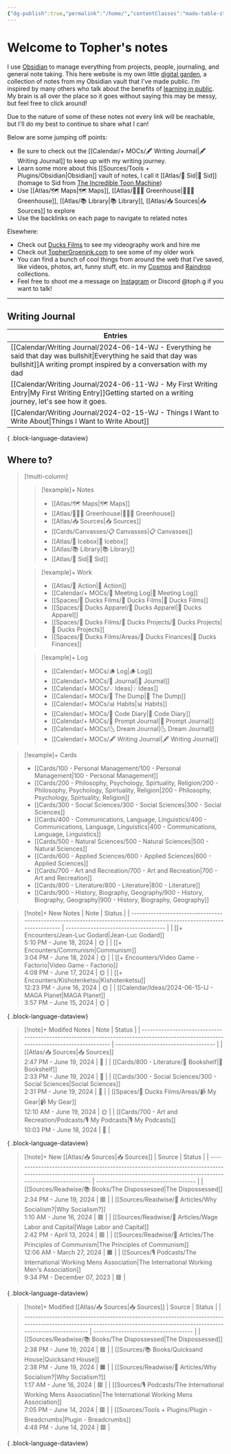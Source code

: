 ```yaml
---
{"dg-publish":true,"permalink":"/home/","contentClasses":"mado-table-stripe mado-table","tags":["gardenEntry"]}
---
```




# Welcome to Topher's notes

I use [Obsidian](https://obsidian.md/) to manage everything from projects, people, journaling, and general note taking. This here website is my own little [digital garden](https://maggieappleton.com/garden-history), a collection of notes from my Obsidian vault that I've made public. I’m inspired by many others who talk about the benefits of [learning in public](https://notes.nicolevanderhoeven.com/Learning+in+public). My brain is all over the place so it goes without saying this may be messy, but feel free to click around!

Due to the nature of some of these notes not every link will be reachable, but I'll do my best to continue to share what I can! 

Below are some jumping off points:

- Be sure to check out the [[Calendar/+ MOCs/🖋 Writing Journal\|🖋 Writing Journal]] to keep up with my writing journey. 
- Learn some more about this [[Sources/Tools + Plugins/Obsidian\|Obsidian]] vault of notes, I call it [[Atlas/🧠 Sid\|🧠 Sid]] (homage to Sid from [The Incredible Toon Machine](https://www.youtube.com/watch?v=w6RD2s4TQAQ))
- Use [[Atlas/🗺 Maps\|🗺 Maps]], [[Atlas/👨🏻‍🌾 Greenhouse\|👨🏻‍🌾 Greenhouse]], [[Atlas/📚 Library\|📚 Library]], [[Atlas/📥 Sources\|📥 Sources]] to explore 
- Use the backlinks on each page to navigate to related notes

Elsewhere:
- Check out [Ducks Films](http://ducksfilms.com) to see my videography work and hire me
- Check out [TopherGroenink.com](http://tophergroenink.com) to see some of my older work
- You can find a bunch of cool things from around the web that I’ve saved, like videos, photos, art, funny stuff, etc. in my [Cosmos](https://www.cosmos.so/topher) and [Raindrop](https://raindrop.io/tophg) collections.
- Feel free to shoot me a message on [Instagram](https://www.instagram.com/toph.g/) or Discord @toph.g if you want to talk!

---

## Writing Journal

| Entries                                                                                                                                                                                                              |
| -------------------------------------------------------------------------------------------------------------------------------------------------------------------------------------------------------------------- |
| [[Calendar/Writing Journal/2024-06-14-WJ - Everything he said that day was bullshit\|Everything he said that day was bullshit]]<span class=summary>A writing prompt inspired by a conversation with my dad</span> |
| [[Calendar/Writing Journal/2024-06-11-WJ - My First Writing Entry\|My First Writing Entry]]<span class=summary>Getting started on a writing journey, let's see how it goes.</span>                                |
| [[Calendar/Writing Journal/2024-02-15-WJ - Things I Want to Write About\|Things I Want to Write About]]<span class=summary></span>                                                                                |

{ .block-language-dataview}

## Where to?

> [!multi-column]
> > [!example]+ Notes
> > - [[Atlas/🗺 Maps\|🗺 Maps]]
> > - [[Atlas/👨🏻‍🌾 Greenhouse\|👨🏻‍🌾 Greenhouse]]
> > - [[Atlas/📥 Sources\|📥 Sources]]
> > - [[Cards/Canvasses/📋 Canvasses\|📋 Canvasses]]
> > - [[Atlas/🧊 Icebox\|🧊 Icebox]]
> > - [[Atlas/📚 Library\|📚 Library]]
> > - [[Atlas/🧠 Sid\|🧠 Sid]]
> 
> > [!example]+ Work
> > - [[Atlas/🏹 Action\|🏹 Action]]
> > - [[Calendar/+ MOCs/👥 Meeting Log\|👥 Meeting Log]]
> > - [[Spaces/🦆 Ducks Films/🦆 Ducks Films\|🦆 Ducks Films]]
> > - [[Spaces/🦆 Ducks Apparel/🦆 Ducks Apparel\|🦆 Ducks Apparel]]
> > - [[Spaces/🦆 Ducks Films/🌈 Ducks Projects/🌈 Ducks Projects\|🌈 Ducks Projects]]
> > - [[Spaces/🦆 Ducks Films/Areas/💸 Ducks Finances\|💸 Ducks Finances]]
> 
> > [!example]+ Log
> > - [[Calendar/+ MOCs/🪵 Log\|🪵 Log]]
> > - [[Calendar/+ MOCs/📓 Journal\|📓 Journal]]
> > - [[Calendar/+ MOCs/💡 Ideas\|💡 Ideas]]
> > - [[Calendar/+ MOCs/🔗 The Dump\|🔗 The Dump]]
> > - [[Calendar/+ MOCs/📊 Habits\|📊 Habits]]
> > - [[Calendar/+ MOCs/🧪 Code Diary\|🧪 Code Diary]]
> > - [[Calendar/+ MOCs/🎲 Prompt Journal\|🎲 Prompt Journal]]
> > - [[Calendar/+ MOCs/🌜 Dream Journal\|🌜 Dream Journal]]
> > - [[Calendar/+ MOCs/🖋 Writing Journal\|🖋 Writing Journal]]

> [!example]+ Cards
> - [[Cards/100 - Personal Management/100 - Personal Management\|100 - Personal Management]]
> - [[Cards/200 - Philosophy, Psychology, Spirtuality, Religion/200 - Philosophy, Psychology, Spirtuality, Religion\|200 - Philosophy, Psychology, Spirtuality, Religion]]
> - [[Cards/300 - Social Sciences/300 - Social Sciences\|300 - Social Sciences]]
> - [[Cards/400 - Communications, Language, Linguistics/400 - Communications, Language, Linguistics\|400 - Communications, Language, Linguistics]]
> - [[Cards/500 - Natural Sciences/500 - Natural Sciences\|500 - Natural Sciences]]
> - [[Cards/600 - Applied Sciences/600 - Applied Sciences\|600 - Applied Sciences]]
> - [[Cards/700 - Art and Recreation/700 - Art and Recreation\|700 - Art and Recreation]]
> - [[Cards/800 - Literature/800 - Literature\|800 - Literature]]
> - [[Cards/900 - History, Biography, Geography/900 - History, Biography, Geography\|900 - History, Biography, Geography]]

> [!note]+ New Notes
>  | Note                                                                                                                   | Status                               |
> | ---------------------------------------------------------------------------------------------------------------------- | ------------------------------------ |
> | [[+ Encounters/Jean-Luc Godard\|Jean-Luc Godard]]<br><span class='block'>5:10 PM - June 18, 2024</span>             | <span class='center-block'>🌞</span> |
> | [[+ Encounters/Communism\|Communism]]<br><span class='block'>3:04 PM - June 18, 2024</span>                         | <span class='center-block'>🌞</span> |
> | [[+ Encounters/Video Game - Factorio\|Video Game - Factorio]]<br><span class='block'>4:08 PM - June 17, 2024</span> | <span class='center-block'>🌞</span> |
> | [[+ Encounters/Kishotenketsu\|Kishotenketsu]]<br><span class='block'>12:23 PM - June 16, 2024</span>                | <span class='center-block'>🌞</span> |
> | [[Calendar/Ideas/2024-06-15-IJ - MAGA Planet\|MAGA Planet]]<br><span class='block'>3:57 PM - June 15, 2024</span>   | <span class='center-block'>🌞</span> |
> 
{ .block-language-dataview}

> [!note]+ Modifed Notes
>  | Note                                                                                                                                 | Status                               |
> | ------------------------------------------------------------------------------------------------------------------------------------ | ------------------------------------ |
> | [[Atlas/📥 Sources\|📥 Sources]]<br><span class='block'>2:47 PM - June 19, 2024</span>                                            | <span class='center-block'>🌱</span> |
> | [[Cards/800 - Literature/📗 Bookshelf\|📗 Bookshelf]]<br><span class='block'>2:33 PM - June 19, 2024</span>                       | <span class='center-block'>🌱</span> |
> | [[Cards/300 - Social Sciences/300 - Social Sciences\|Social Sciences]]<br><span class='block'>2:31 PM - June 19, 2024</span>      | <span class='center-block'>🌿</span> |
> | [[Spaces/🦆 Ducks Films/Areas/📹 My Gear\|📹 My Gear]]<br><span class='block'>12:10 AM - June 19, 2024</span>                     | <span class='center-block'>🌞</span> |
> | [[Cards/700 - Art and Recreation/Podcasts/🎙 My Podcasts\|🎙 My Podcasts]]<br><span class='block'>10:03 PM - June 18, 2024</span> | <span class='center-block'>🌿</span> |
> 
{ .block-language-dataview}


> [!note]+ New [[Atlas/📥 Sources\|📥 Sources]]
>  | Source                                                                                                                                                                       | Status                               |
> | ---------------------------------------------------------------------------------------------------------------------------------------------------------------------------- | ------------------------------------ |
> | [[Sources/Readwise/📚 Books/The Dispossessed\|The Dispossessed]]<br><span class='block'>2:34 PM - June 19, 2024</span>                                                    | <span class='center-block'>🟥</span> |
> | [[Sources/Readwise/📰 Articles/Why Socialism?\|Why Socialism?]]<br><span class='block'>1:10 AM - June 16, 2024</span>                                                     | <span class='center-block'>🟥</span> |
> | [[Sources/Readwise/📰 Articles/Wage Labor and Capital\|Wage Labor and Capital]]<br><span class='block'>2:42 PM - April 13, 2024</span>                                    | <span class='center-block'>🟥</span> |
> | [[Sources/Readwise/📰 Articles/The Principles of Communism\|The Principles of Communism]]<br><span class='block'>12:06 AM - March 27, 2024</span>                         | <span class='center-block'>🟧</span> |
> | [[Sources/🎙 Podcasts/The International Working Mens Association\|The International Working Men's Association]]<br><span class='block'>9:34 PM - December 07, 2023</span> | <span class='center-block'>🟥</span> |
> 
{ .block-language-dataview}

> [!note]+ Modified [[Atlas/📥 Sources\|📥 Sources]]
>  | Source                                                                                                                                                                  | Status                               |
> | ----------------------------------------------------------------------------------------------------------------------------------------------------------------------- | ------------------------------------ |
> | [[Sources/Readwise/📚 Books/The Dispossessed\|The Dispossessed]]<br><span class='block'>2:38 PM - June 19, 2024</span>                                               | <span class='center-block'>🟥</span> |
> | [[Sources/📚 Books/Quicksand House\|Quicksand House]]<br><span class='block'>2:38 PM - June 19, 2024</span>                                                          | <span class='center-block'>🟧</span> |
> | [[Sources/Readwise/📰 Articles/Why Socialism?\|Why Socialism?]]<br><span class='block'>1:17 AM - June 16, 2024</span>                                                | <span class='center-block'>🟥</span> |
> | [[Sources/🎙 Podcasts/The International Working Mens Association\|The International Working Mens Association]]<br><span class='block'>7:05 PM - June 14, 2024</span> | <span class='center-block'>🟥</span> |
> | [[Sources/Tools + Plugins/Plugin - Breadcrumbs\|Plugin - Breadcrumbs]]<br><span class='block'>4:48 PM - June 14, 2024</span>                                         | <span class='center-block'>🟥</span> |
> 
{ .block-language-dataview}